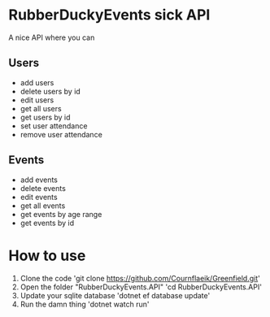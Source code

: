 # RubberDuckyEvents sick API
A nice API where you can

## Users
- add users
- delete users by id
- edit users
- get all users
- get users by id
- set user attendance
- remove user attendance

## Events
- add events
- delete events
- edit events
- get all events
- get events by age range
- get events by id

# How to use
1. Clone the code
'git clone https://github.com/Cournflaeik/Greenfield.git'
2. Open the folder "RubberDuckyEvents.API"
'cd RubberDuckyEvents.API'
3. Update your sqlite database
'dotnet ef database update'
4. Run the damn thing
'dotnet watch run'
